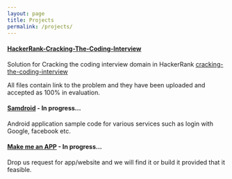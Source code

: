 ```yaml
---
layout: page
title: Projects
permalink: /projects/
---
```


#### [HackerRank-Cracking-The-Coding-Interview](https://github.com/drex44/HackerRank-Cracking-The-Coding-Interview)
Solution for Cracking the coding interview domain in HackerRank
[cracking-the-coding-interview](https://www.hackerrank.com/domains/tutorials/cracking-the-coding-interview)

All files contain link to the problem and they have been uploaded and accepted as 100% in evaluation.


#### [Samdroid](https://github.com/drex44/samdroid) - In progress...
Android application sample code for various services such as login with Google, facebook etc.


#### [Make me an APP](https://wp.me/P9DluL-2W) - In progress...

Drop us  request for app/website and we will find it or build it provided that it feasible.
